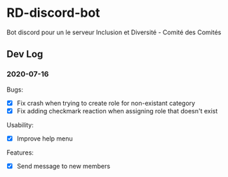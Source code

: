 # RD-discord-bot

Bot discord pour un le serveur Inclusion et Diversité - Comité des Comités

## Dev Log

### 2020-07-16

Bugs:

- [x] Fix crash when trying to create role for non-existant category
- [x] Fix adding checkmark reaction when assigning role that doesn't exist

Usability:

- [x] Improve help menu

Features:

- [x] Send message to new members
